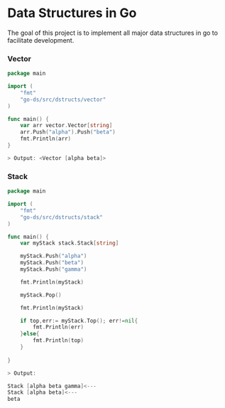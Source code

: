 # Data Structures in Go

The goal of this project is to implement all major data structures in go to facilitate development. 


### Vector

```go
package main

import (
	"fmt"
	"go-ds/src/dstructs/vector"
)

func main() {
	var arr vector.Vector[string]
	arr.Push("alpha").Push("beta")
	fmt.Println(arr)
}

> Output: <Vector [alpha beta]>
```


### Stack 

```go
package main

import (
	"fmt"
	"go-ds/src/dstructs/stack"
)

func main() {
	var myStack stack.Stack[string]

	myStack.Push("alpha")
	myStack.Push("beta")
	myStack.Push("gamma")

	fmt.Println(myStack)

	myStack.Pop()

	fmt.Println(myStack)

	if top,err:= myStack.Top(); err!=nil{
		fmt.Println(err)
	}else{
		fmt.Println(top)
	}
	
}

> Output: 

Stack [alpha beta gamma]<---
Stack [alpha beta]<---
beta

```
